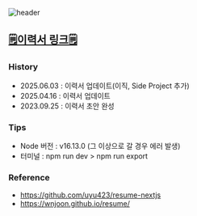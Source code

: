 ![header](https://capsule-render.vercel.app/api?type=waving&color=auto&height=200&section=header&text=RESUME&fontSize=90)

## [🗒️이력서 링크🗒️](https://jongkwon5.github.io/resume)

### History

- 2025.06.03 : 이력서 업데이트(이직, Side Project 추가)
- 2025.04.16 : 이력서 업데이트
- 2023.09.25 : 이력서 초안 완성

### Tips

- Node 버전 : v16.13.0 (그 이상으로 갈 경우 에러 발생)
- 터미널 : npm run dev > npm run export

### Reference

- https://github.com/uyu423/resume-nextjs
- https://wnjoon.github.io/resume/
